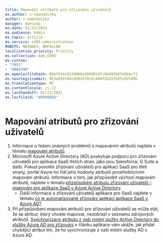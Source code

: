 ```yaml
---
title: Mapování atributů pro zřizování uživatelů
ms.author: v-smandalika
author: v-smandalika
manager: dansimp
ms.date: 01/22/2021
ms.audience: Admin
ms.topic: article
ms.service: o365-administration
ROBOTS: NOINDEX, NOFOLLOW
localization_priority: Priority
ms.collection: Adm_O365
ms.custom:
- "7851"
- "9004348"
ms.openlocfilehash: 8bbf554c533d960a304901d7cbb492b87e9bec71
ms.sourcegitcommit: 953a8567ebcd9835f8c5c49472b223107c92549b
ms.translationtype: MT
ms.contentlocale: cs-CZ
ms.lasthandoff: 01/22/2021
ms.locfileid: "49949666"
---
```

# <a name="user-provisioning-attribute-mapping"></a>Mapování atributů pro zřizování uživatelů

1. Informace o řešení známých problémů s mapováním atributů najdete v tématu [mapování atributů](https://docs.microsoft.com/azure/active-directory/app-provisioning/known-issues#attribute-mappings). 
2. Microsoft Azure Active Directory (AD) poskytuje podporu pro zřizování uživatelů pro aplikace SaaS třetích stran, jako jsou Salesforce, G Suite a další. Pokud povolíte zřizování uživatelů pro aplikaci SaaS pro třetí strany, portál Azure ho řídí jeho hodnoty atributů prostřednictvím mapování atributů. Informace o tom, jak přizpůsobit výchozí mapování atributů, najdete v tématu [přizpůsobení atributu zřizování uživatelů – mapování pro aplikace SaaS v Azure Active Directory](https://docs.microsoft.com/azure/active-directory/app-provisioning/customize-application-attributes).
    - Další informace o zřizování uživatelů aplikace pro SaaS najdete v tématu [co je automatizované zřizování aplikací aplikace SaaS v Azure AD?](https://docs.microsoft.com/azure/active-directory/app-provisioning/user-provisioning) 
3. Při přizpůsobení mapování atributů pro zřizování uživatelů se může stát, že se atribut, který chcete mapovat, nezobrazí v seznamu zdrojových atributů. [Synchronizace atributu z vaší místní služby Active Directory do služby Azure AD pro zřizování](https://docs.microsoft.com/azure/active-directory/app-provisioning/user-provisioning-sync-attributes-for-mapping) v článku aplikace vám ukáže, jak přidat chybějící atribut tím, že ho synchronizuje z vaší místní služby AD s Azure AD.
